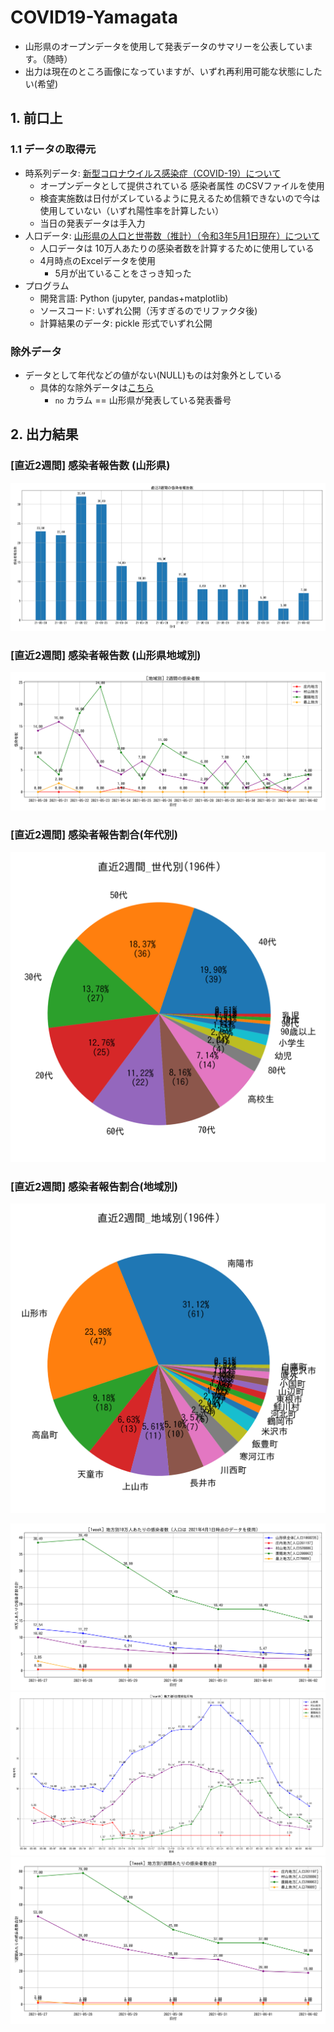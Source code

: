 # COVID19-Yamagata

- 山形県のオープンデータを使用して発表データのサマリーを公表しています。（随時）
- 出力は現在のところ画像になっていますが、いずれ再利用可能な状態にしたい(希望)

## 1. 前口上

### 1.1 データの取得元

- 時系列データ: [新型コロナウイルス感染症（COVID-19）について](https://www.pref.yamagata.jp/090016/bosai/kochibou/kikikanri/covid19/shingata_corona.html)
  - オープンデータとして提供されている 感染者属性 のCSVファイルを使用
  - 検査実施数は日付がズレているように見えるため信頼できないので今は使用していない（いずれ陽性率を計算したい）
  - 当日の発表データは手入力
- 人口データ: [山形県の人口と世帯数（推計）（令和3年5月1日現在）について](https://www.pref.yamagata.jp/020052/kensei/shoukai/toukeijouhou/jinkou/jinkm.html)
  - 人口データは 10万人あたりの感染者数を計算するために使用している
  - 4月時点のExcelデータを使用
    - 5月が出ていることをさっき知った
- プログラム
  - 開発言語: Python (jupyter, pandas+matplotlib)
  - ソースコード: いずれ公開（汚すぎるのでリファクタ後)
  - 計算結果のデータ: pickle 形式でいずれ公開

### 除外データ

- データとして年代などの値がない(NULL)ものは対象外としている
  - 具体的な除外データは[こちら](./images/exclusion_data.png)
    - `no` カラム == 山形県が発表している発表番号

## 2. 出力結果

### [直近2週間] 感染者報告数 (山形県)

![直近2週間の感染者報告数](./images/recent_2week_patients_bar.png)

### [直近2週間] 感染者報告数 (山形県地域別)

![直近2週間の感染者報告数_地域別](./images/14days_yamagata_patients_byday.png)

### [直近2週間] 感染者報告割合(年代別)

![直近2週間の感染者報告割合](./images/recent_2week_age_pie.png)

### [直近2週間] 感染者報告割合(地域別)

![直近2週間の感染者報告割合](./images/recent_2week_area_pie.png)



![直近1週間の地方別10万人あたりの感染者数](./images/7days_per_population_1week.png)
![直近1ヶ月の地方別7日間移動平均](./images/7days_rollingave_patients_1month.png)
![直近1週間の地方別10日間移動平均](./images/7days_rollingsum_1week.png)